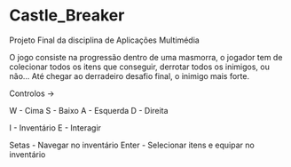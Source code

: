 # Castle_Breaker

Projeto Final da disciplina de Aplicações Multimédia

O jogo consiste na progressão dentro de uma masmorra, o jogador tem de colecionar todos os itens
que conseguir, derrotar todos os inimigos, ou não... Até chegar ao derradeiro desafio final, o inimigo mais forte.

Controlos -> 

W - Cima
S - Baixo
A - Esquerda
D - Direita

I - Inventário
E - Interagir

Setas - Navegar no inventário
Enter - Selecionar itens e equipar no inventário
